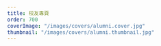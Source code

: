 ```yaml
---
title: 校友專頁
order: 700
coverImage: "/images/covers/alumni.cover.jpg"
thumbnail: "/images/covers/alumni.thumbnail.jpg"
---
```

